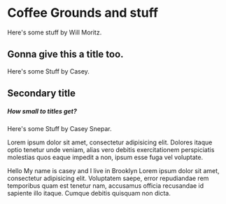 # Coffee Grounds and stuff

Here's some stuff by Will Moritz.

## Gonna give this a title too.
Here's some Stuff by Casey.

## Secondary title
##### How small to titles get?

Here's some Stuff by Casey Snepar.

Lorem ipsum dolor sit amet, consectetur adipisicing elit. Dolores itaque optio tenetur unde veniam, alias vero debitis exercitationem perspiciatis molestias quos eaque impedit a non, ipsum esse fuga vel voluptate.

Hello My name is casey and I live in Brooklyn Lorem ipsum dolor sit amet, consectetur adipisicing elit. Voluptatem saepe, error repudiandae rem temporibus quam est tenetur nam, accusamus officia recusandae id sapiente illo itaque. Cumque debitis quisquam non dicta.


